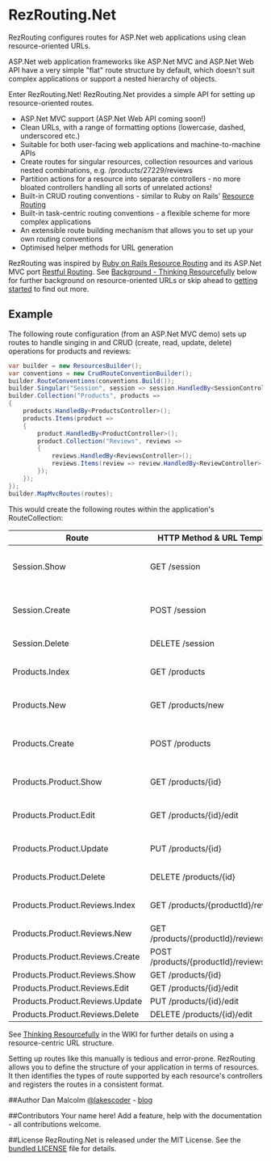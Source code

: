 # <a id="top"></a>RezRouting.Net

RezRouting configures routes for ASP.Net web applications using clean resource-oriented URLs.

ASP.Net web application frameworks like ASP.Net MVC and ASP.Net Web API have a very simple "flat" route structure by default, which doesn't suit complex applications or support a nested hierarchy of objects. 

Enter RezRouting.Net! RezRouting.Net provides a simple API for setting up resource-oriented routes.

- ASP.Net MVC support (ASP.Net Web API coming soon!)
- Clean URLs, with a range of formatting options (lowercase, dashed, underscored etc.)
- Suitable for both user-facing web applications and machine-to-machine APIs
- Create routes for singular resources, collection resources and various nested combinations, e.g. /products/27229/reviews
- Partition actions for a resource into separate controllers - no more bloated controllers handling all sorts of unrelated actions!
- Built-in CRUD routing conventions - similar to Ruby on Rails' [Resource Routing](http://guides.rubyonrails.org/routing.html#resource-routing-the-rails-default)
- Built-in task-centric routing conventions - a flexible scheme for more complex applications
- An extensible route building mechanism that allows you to set up your own routing conventions
- Optimised helper methods for URL generation

RezRouting was inspired by [Ruby on Rails Resource Routing](http://guides.rubyonrails.org/routing.html#resource-routing-the-rails-default) and its ASP.Net MVC port [Restful Routing](http://restfulrouting.com/). See [Background - Thinking Resourcefully](#background) below for further background on resource-oriented URLs or skip ahead to [getting started](#getting-started) to find out more.

## Example
The following route configuration (from an ASP.Net MVC demo) sets up routes to handle singing in and CRUD (create, read, update, delete) operations for products and reviews:

```C#
var builder = new ResourcesBuilder();
var conventions = new CrudRouteConventionBuilder();
builder.RouteConventions(conventions.Build());
builder.Singular("Session", session => session.HandledBy<SessionController>());
builder.Collection("Products", products =>
{
    products.HandledBy<ProductsController>();
    products.Items(product =>
    {
        product.HandledBy<ProductController>();
        product.Collection("Reviews", reviews =>
        {
            reviews.HandledBy<ReviewsController>();
            reviews.Items(review => review.HandledBy<ReviewController>());
        });
    });
});
builder.MapMvcRoutes(routes);
```

This would create the following routes within the application's RouteCollection:

|Route                           |HTTP Method & URL Template          | Action method / purpose  |
|--------------------------------|--------------------------------------|--------------------------|
|Session.Show                    |GET /session                          |SessionController.Index - Displays authentication status and sign in form if user not already logged in  |
|Session.Create                  |POST /session                         |SessionController.Create - Authenticates user (the sign in form posts to this action) |
|Session.Delete                  |DELETE /session                       |SessionController.Delete - Signs out the user |
|Products.Index                  |GET /products                         |ProductsController.Index - Display a list of products |
|Products.New                    |GET /products/new                     |ProductsController.New - Displays a form for new product details   |
|Products.Create                 |POST /products                        |ProductsController.Create - Saves a new product (new product form POSTs to this action |
|Products.Product.Show           |GET /products/{id}                    |ProductController.Show - Displays an individual product  |
|Products.Product.Edit           |GET /products/{id}/edit               |ProductController.Edit - Displays form to allow product to be edited   |
|Products.Product.Update         |PUT /products/{id}                    |ProductController.Update - Saves changes to product    |
|Products.Product.Delete         |DELETE /products/{id}            |ProductController.Delete - Deletes a product   |
|Products.Product.Reviews.Index  |GET /products/{productId}/reviews     |ReviewsController.Index - Displays all reviews for a given product |
|Products.Product.Reviews.New    |GET /products/{productId}/reviews/new |ReviewsController.New - |
|Products.Product.Reviews.Create |POST /products/{productId}/reviews    |ReviewsController.Create |
|Products.Product.Reviews.Show   |GET /products/{id}                    |ReviewController.Index  |
|Products.Product.Reviews.Edit   |GET /products/{id}/edit               |ReviewController.New    |
|Products.Product.Reviews.Update |PUT /products/{id}/edit               |ReviewController.New    |
|Products.Product.Reviews.Delete |DELETE /products/{id}/edit            |ReviewController.New    |

See [Thinking Resourcefully](#background) in the WIKI for further details on using a resource-centric URL structure.

Setting up routes like this manually is tedious and error-prone. RezRouting allows you to define the structure of your application in terms of resources. It then identifies the types of route supported by each resource's controllers and registers the routes in a consistent format.


##<a id="author">Author</a>
Dan Malcolm [@lakescoder](http://twitter.com/lakescoder) - [blog](http://www.danmalcolm.com)

##<a id="contributors">Contributors</a>
Your name here! Add a feature, help with the documentation - all contributions welcome.

##<a id="license">License</a>
RezRouting.Net is released under the MIT License. See the [bundled LICENSE](https://github.com/MehdiK/RezRouting.Net/blob/master/LICENSE) file for details.
